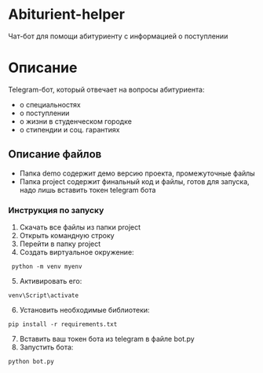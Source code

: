 # Abiturient-helper
Чат-бот для помощи абитуриенту с информацией о поступлении 
# Описание
Telegram-бот, который отвечает на вопросы абитуриента:
- о специальностях
- о поступлении
- о жизни в студенческом городке
- о стипендии и соц. гарантиях
## Описание файлов
- Папка demo содержит демо версию проекта, промежуточные файлы
- Папка project содержит финальный код и файлы, готов для запуска, надо лишь вставить токен telegram бота

### Инструкция по запуску
1. Скачать все файлы из папки project
2. Открыть командную строку
3. Перейти в папку project 
4. Создать виртуальное окружение:
```
 python -m venv myenv
```
5. Активировать его:
 ```.
 venv\Script\activate
```
6. Установить необходимые библиотеки: 
```
pip install -r requirements.txt
```
7. Вставить ваш токен бота из telegram в файле bot.py
8. Запустить бота:
```
python bot.py
```
